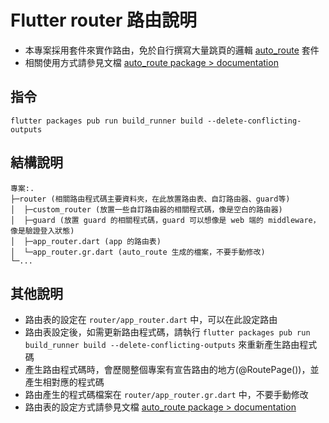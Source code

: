 # Flutter router 路由說明
- 本專案採用套件來實作路由，免於自行撰寫大量跳頁的邏輯 [auto_route](https://pub.dev/packages/auto_route) 套件
- 相關使用方式請參見文檔 [auto_route package > documentation](https://pub.dev/documentation/auto_route/latest/)

## 指令
```
flutter packages pub run build_runner build --delete-conflicting-outputs
```

## 結構說明
```
專案:.
├─router (相關路由程式碼主要資料夾，在此放置路由表、自訂路由器、guard等)
│  ├─custom_router (放置一些自訂路由器的相關程式碼，像是空白的路由器)
│  ├─guard (放置 guard 的相關程式碼，guard 可以想像是 web 端的 middleware，像是驗證登入狀態)
│  ├─app_router.dart (app 的路由表)
│  └─app_router.gr.dart (auto_route 生成的檔案，不要手動修改)
└─...
```

## 其他說明
- 路由表的設定在 `router/app_router.dart` 中，可以在此設定路由
- 路由表設定後，如需更新路由程式碼，請執行 `flutter packages pub run build_runner build --delete-conflicting-outputs` 來重新產生路由程式碼
- 產生路由程式碼時，會歷閱整個專案有宣告路由的地方(@RoutePage())，並產生相對應的程式碼
- 路由產生的程式碼檔案在 `router/app_router.gr.dart` 中，不要手動修改
- 路由表的設定方式請參見文檔 [auto_route package > documentation](https://pub.dev/documentation/auto_route/latest/)
